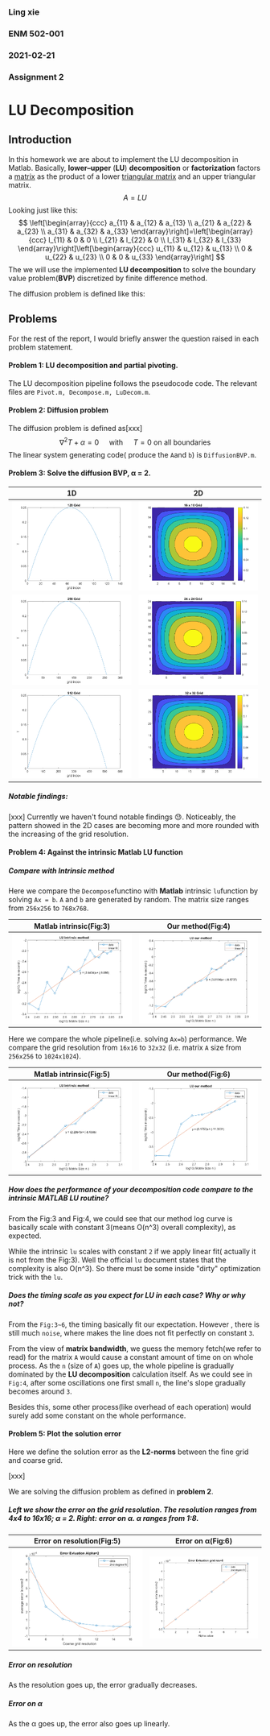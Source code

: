 ### Ling xie

### ENM 502-001

### 2021-02-21

### Assignment 2





# LU Decomposition



## Introduction

In this homework we are about to implement the LU decomposition in Matlab. Basically, **lower–upper** (**LU**) **decomposition** or **factorization** factors a [matrix](https://en.wikipedia.org/wiki/Matrix_(mathematics)) as the product of a lower [triangular matrix](https://en.wikipedia.org/wiki/Triangular_matrix) and an upper triangular matrix. 
$$
A=L U
$$
Looking just like this:
$$
\left[\begin{array}{ccc}
a_{11} & a_{12} & a_{13} \\
a_{21} & a_{22} & a_{23} \\
a_{31} & a_{32} & a_{33}
\end{array}\right]=\left[\begin{array}{ccc}
l_{11} & 0 & 0 \\
l_{21} & l_{22} & 0 \\
l_{31} & l_{32} & l_{33}
\end{array}\right]\left[\begin{array}{ccc}
u_{11} & u_{12} & u_{13} \\
0 & u_{22} & u_{23} \\
0 & 0 & u_{33}
\end{array}\right]
$$
The we will use the implemented **LU decomposition** to solve the boundary value problem(**BVP**) discretized by finite difference method.

The diffusion problem is defined like this:





## Problems 

For the rest of the report, I would briefly answer the question raised in each problem statement.



#### **Problem 1: LU decomposition** and **partial** **pivoting**.

The LU decomposition pipeline follows the pseudocode code. The relevant files are `Pivot.m, Decompose.m, LuDecom.m`.



#### Problem 2: Diffusion problem

The diffusion problem is defined as[xxx]
$$
\nabla^{2} T+\alpha=0 \quad \text { with } \quad T=0 \text{ on all boundaries}
$$
The linear system generating code( produce the `A`and `b`) is `DiffusionBVP.m`.



#### Problem 3: Solve the diffusion BVP, α = 2.

| 1D                         | 2D                        |
| -------------------------- | ------------------------- |
| ![](./results/128_1_D.png) | ![](./results/16_2_D.png) |
| ![](./results/256_1_D.png) | ![](./results/24_2_D.png) |
| ![](./results/512_1_D.png) | ![](./results/32_2_D.png) |

##### Notable findings:

[xxx] Currently we haven't found notable findings 😓. Noticeably, the pattern showed in the 2D cases are becoming more and more rounded with the increasing of the grid resolution.

#### Problem 4: Against the intrinsic Matlab LU function



##### Compare with Intrinsic method

Here we compare the `Decompose`functino with **Matlab** intrinsic `lu`function by solving `Ax = b`. `A` and `b` are generated by random. The matrix size ranges from `256x256` to `768x768`.

| Matlab intrinsic(Fig:3)         | Our method(Fig:4)         |
| ------------------------------- | ------------------------- |
| ![](./results/p2_intrinsic.png) | ![](./results/p2_our.png) |

Here we compare the whole pipeline(i.e. solving `Ax=b`) performance. We compare the grid resolution from `16x16` to `32x32` (i.e. matrix `A` size from `256x256` to `1024x1024`).

| Matlab intrinsic(Fig:5)         | Our method(Fig:6)         |
| ------------------------------- | ------------------------- |
| ![](./results/p4_intrinsic.png) | ![](./results/p4_our.png) |



##### How does the performance of your decomposition code compare to the intrinsic MATLAB **LU** routine?

From the Fig:3 and Fig:4, we could see that our method log curve is basically scale with constant 3(means O(n^3) overall complexity), as expected. 

While the intrinsic `lu` scales with constant `2` if we apply linear fit( actually it is not from the Fig:3). Well the official `lu` document states that the complexity is also O(n^3). So there must be some inside "dirty" optimization trick with the `lu`.

#####  Does the timing scale as you expect for **LU** in each case? Why or why not?

From the `Fig:3~6`, the timing basically fit our expectation. However , there is still much `noise`, where makes the line does not fit perfectly on constant `3`.  

From the view of **matrix bandwidth**, we guess the memory fetch(we refer to read) for the matrix `A` would cause a constant amount of time on on whole process. As the `n` (size of `A`) goes up, the whole pipeline is gradually dominated by the **LU decomposition** calculation itself. As we could see in `Fig:4`, after some oscillations one first small `n`, the line's slope gradually becomes around `3`.

Besides this, some other process(like overhead of each operation) would surely add some constant on the whole performance. 

#### Problem 5: Plot the solution error

Here we define the solution error as the **L2-norms** between the fine grid and coarse grid.

[xxx]

We are solving the diffusion problem as defined in **problem 2**.

##### Left we show the error on the grid resolution. The resolution ranges from 4x4 to 16x16; α = 2.  Right: error on α. α ranges from 1:8. 

| Error on resolution(Fig:5) | Error on α(Fig:6)           |
| -------------------------- | --------------------------- |
| ![](./results/p5_res.png)  | ![](./results/p5_alpha.png) |

##### Error on resolution

As the resolution goes up, the error gradually decreases.

##### Error on α

As the α goes up, the error also goes up linearly.